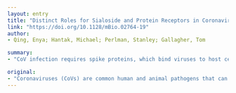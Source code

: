 ```yaml
---
layout: entry
title: "Distinct Roles for Sialoside and Protein Receptors in Coronavirus Infection"
link: "https://doi.org/10.1128/mBio.02764-19"
author:
- Qing, Enya; Hantak, Michael; Perlman, Stanley; Gallagher, Tom

summary:
- "CoV infection requires spike proteins, which bind viruses to host cell receptors and catalyze virus-cell membrane fusion. We aimed to identify roles for each receptor in distinct infection stages. Adaptive mutations in the sialic acid-binding spike domains increased the intercellular expansion of CoV infections. CoVs can transmit from animals to humans to cause serious disease. This zoonotic transmission uses spike proteins."

original:
- "Coronaviruses (CoVs) are common human and animal pathogens that can transmit zoonotically and cause severe respiratory disease syndromes. CoV infection requires spike proteins, which bind viruses to host cell receptors and catalyze virus-cell membrane fusion. Several CoV strains have spike proteins with two receptor-binding domains, an S1A that engages host sialic acids and an S1B that recognizes host transmembrane proteins. As this bivalent binding may enable broad zoonotic CoV infection, we aimed to identify roles for each receptor in distinct infection stages. Focusing on two betacoronaviruses, murine JHM-CoV and human Middle East respiratory syndrome coronavirus (MERS-CoV), we found that virus particle binding to cells was mediated by sialic acids; however, the transmembrane protein receptors were required for a subsequent virus infection. These results favored a two-step process in which viruses first adhere to sialic acids and then require subsequent engagement with protein receptors during infectious cell entry. However, sialic acids sufficiently facilitated the later stages of virus spread through cell-cell membrane fusion, without requiring protein receptors. This virus spread in the absence of the prototype protein receptors was increased by adaptive S1A mutations. Overall, these findings reveal roles for sialic acids in virus-cell binding, viral spike protein-directed cell-cell fusion, and resultant spread of CoV infections.IMPORTANCE CoVs can transmit from animals to humans to cause serious disease. This zoonotic transmission uses spike proteins, which bind CoVs to cells with two receptor-binding domains. Here, we identified the roles for the two binding processes in the CoV infection process. Binding to sialic acids promoted infection and also supported the intercellular expansion of CoV infections through syncytial development. Adaptive mutations in the sialic acid-binding spike domains increased the intercellular expansion process. These findings raise the possibility that the lectin-like properties of many CoVs contribute to facile zoonotic transmission and intercellular spread within infected organisms."
---
```


